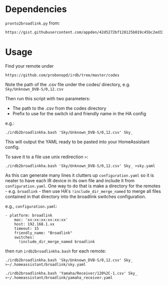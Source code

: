 # Dependencies

`pronto2broadlink.py` from:  
  
    https://gist.githubusercontent.com/appden/42d5272bf128125b019c45bc2ed3311f/raw/bdede927b231933df0c1d6d47dcd140d466d9484/pronto2broadlink.py


# Usage

Find your remote under  

    https://github.com/probonopd/irdb/tree/master/codes  
Note the path of the .csv file under the codes/ directory, e.g.
`Sky/Unknown_DVB-S/0,12.csv`

Then run this script with two parameters:  
- The path to the .csv from the codes directory
- Prefix to use for the switch id and friendly name in the HA config

e.g.:  

    ./irdb2broadlinkha.bash 'Sky/Unknown_DVB-S/0,12.csv' Sky_


This will output the YAML ready to be pasted into your HomeAssistant config.

To save it to a file use unix redirection `>`:

    ./irdb2broadlinkha.bash 'Sky/Unknown_DVB-S/0,12.csv' Sky_ >sky.yaml


As this can generate many lines it clutters up `configuration.yaml` so it is neater to have each IR device in its own file and include it from `configuration.yaml`.
One way to do that is make a directory for the remotes - e.g. `broadlink` - then use HA's `!include_dir_merge_named` to merge all files contained in that directory into
the broadlink switches configuration.


e.g., `configuration.yaml`:

    - platform: broadlink
        mac: 'xx:xx:xx:xx:xx:xx'
        host: 192.168.1.xx
        timeout: 15
        friendly_name: "Broadlink"
        switches:
          !include_dir_merge_named broadlink


then run `irdb2broadlinkha.bash` for each remote:  

    ./irdb2broadlinkha.bash 'Sky/Unknown_DVB-S/0,12.csv' Sky_ >~/.homeassistant/broadlink/sky.yaml  

    ./irdb2broadlinkha.bash 'Yamaha/Receiver/120%2C-1.csv' Sky_ >~/.homeassistant/broadlink/yamaha_receiver.yaml

